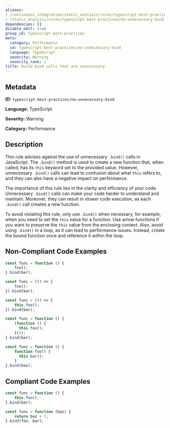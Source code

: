 ```yaml
---
aliases:
- /continuous_integration/static_analysis/rules/typescript-best-practices/no-unnecessary-bind
- /static_analysis/rules/typescript-best-practices/no-unnecessary-bind
dependencies: []
disable_edit: true
group_id: typescript-best-practices
meta:
  category: Performance
  id: typescript-best-practices/no-unnecessary-bind
  language: TypeScript
  severity: Warning
  severity_rank: 2
title: Avoid bind calls that are unnecessary
---
```

<!--  SOURCED FROM https://github.com/DataDog/datadog-static-analyzer-rule-docs -->


## Metadata
**ID:** `typescript-best-practices/no-unnecessary-bind`

**Language:** TypeScript

**Severity:** Warning

**Category:** Performance

## Description
This rule advises against the use of unnecessary `.bind()` calls in JavaScript. The `.bind()` method is used to create a new function that, when called, has its `this` keyword set to the provided value. However, unnecessary `.bind()` calls can lead to confusion about what `this` refers to, and they can also have a negative impact on performance.

The importance of this rule lies in the clarity and efficiency of your code. Unnecessary `.bind()` calls can make your code harder to understand and maintain. Moreover, they can result in slower code execution, as each `.bind()` call creates a new function.

To avoid violating this rule, only use `.bind()` when necessary, for example, when you need to set the `this` value for a function. Use arrow functions if you want to preserve the `this` value from the enclosing context. Also, avoid using `.bind()` in a loop, as it can lead to performance issues. Instead, create the bound function once and reference it within the loop.

## Non-Compliant Code Examples
```typescript
const func = function () {
    foo();
}.bind(bar);

const func = (() => {
    foo();
}).bind(bar);

const func = (() => {
    this.foo();
}).bind(bar);

const func = function () {
    (function () {
      this.foo();
    }());
}.bind(bar);

const func = function () {
    function foo() {
      this.bar();
    }
}.bind(baz);
```

## Compliant Code Examples
```typescript
const func = function () {
    this.foo();
}.bind(bar);

const func = function (baz) {
    return baz + 1;
}.bind(foo, bar);
```
